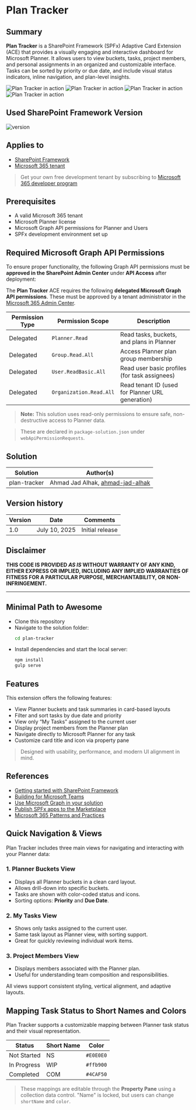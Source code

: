 # Plan Tracker

## Summary

**Plan Tracker** is a SharePoint Framework (SPFx) Adaptive Card Extension (ACE) that provides a visually engaging and interactive dashboard for Microsoft Planner. It allows users to view buckets, tasks, project members, and personal assignments in an organized and customizable interface. Tasks can be sorted by priority or due date, and include visual status indicators, inline navigation, and plan-level insights.

![Plan Tracker in action](./assets/plan-tracker-screenshot-01.png)
![Plan Tracker in action](./assets/plan-tracker-screenshot-02.png)
![Plan Tracker in action](./assets/plan-tracker-screenshot-03.png)
![Plan Tracker in action](./assets/plan-tracker-screenshot-04.png)

## Used SharePoint Framework Version

![version](https://img.shields.io/badge/version-1.21.1-green.svg)

## Applies to

- [SharePoint Framework](https://aka.ms/spfx)
- [Microsoft 365 tenant](https://docs.microsoft.com/en-us/sharepoint/dev/spfx/set-up-your-developer-tenant)

> Get your own free development tenant by subscribing to [Microsoft 365 developer program](http://aka.ms/o365devprogram)

## Prerequisites

- A valid Microsoft 365 tenant
- Microsoft Planner license
- Microsoft Graph API permissions for Planner and Users
- SPFx development environment set up

## Required Microsoft Graph API Permissions

To ensure proper functionality, the following Graph API permissions must be **approved in the SharePoint Admin Center** under **API Access** after deployment:

The **Plan Tracker** ACE requires the following **delegated Microsoft Graph API permissions**. These must be approved by a tenant administrator in the [Microsoft 365 Admin Center](https://admin.microsoft.com).

| Permission Type | Permission Scope         | Description                                         |
|------------------|--------------------------|-----------------------------------------------------|
| Delegated        | `Planner.Read`           | Read tasks, buckets, and plans in Planner           |
| Delegated        | `Group.Read.All`         | Access Planner plan group membership               |
| Delegated        | `User.ReadBasic.All`     | Read user basic profiles (for task assignees)       |
| Delegated        | `Organization.Read.All`  | Read tenant ID (used for Planner URL generation)    |

> **Note:** This solution uses read-only permissions to ensure safe, non-destructive access to Planner data.


> These are declared in `package-solution.json` under `webApiPermissionRequests`.


## Solution

| Solution    | Author(s)                                               |
| ----------- | ------------------------------------------------------- |
| plan-tracker | Ahmad Jad Alhak, [ahmad-jad-alhak](https://github.com/ahmad-jad-alhak) |

## Version history

| Version | Date          | Comments                   |
| ------- | ------------- | -------------------------- |
| 1.0     | July 10, 2025 | Initial release            |

## Disclaimer

**THIS CODE IS PROVIDED _AS IS_ WITHOUT WARRANTY OF ANY KIND, EITHER EXPRESS OR IMPLIED, INCLUDING ANY IMPLIED WARRANTIES OF FITNESS FOR A PARTICULAR PURPOSE, MERCHANTABILITY, OR NON-INFRINGEMENT.**

---

## Minimal Path to Awesome

- Clone this repository
- Navigate to the solution folder:
  ```bash
  cd plan-tracker
  ```
- Install dependencies and start the local server:
  ```bash
  npm install
  gulp serve
  ```

## Features

This extension offers the following features:

- View Planner buckets and task summaries in card-based layouts
- Filter and sort tasks by due date and priority
- View only “My Tasks” assigned to the current user
- Display project members from the Planner plan
- Navigate directly to Microsoft Planner for any task
- Customize card title and icon via property pane

> Designed with usability, performance, and modern UI alignment in mind.

## References

- [Getting started with SharePoint Framework](https://docs.microsoft.com/en-us/sharepoint/dev/spfx/set-up-your-developer-tenant)
- [Building for Microsoft Teams](https://docs.microsoft.com/en-us/sharepoint/dev/spfx/build-for-teams-overview)
- [Use Microsoft Graph in your solution](https://docs.microsoft.com/en-us/sharepoint/dev/spfx/web-parts/get-started/using-microsoft-graph-apis)
- [Publish SPFx apps to the Marketplace](https://docs.microsoft.com/en-us/sharepoint/dev/spfx/publish-to-marketplace-overview)
- [Microsoft 365 Patterns and Practices](https://aka.ms/m365pnp)


## Quick Navigation & Views

Plan Tracker includes three main views for navigating and interacting with your Planner data:

### 1. Planner Buckets View
- Displays all Planner buckets in a clean card layout.
- Allows drill-down into specific buckets.
- Tasks are shown with color-coded status and icons.
- Sorting options: **Priority** and **Due Date**.

### 2. My Tasks View
- Shows only tasks assigned to the current user.
- Same task layout as Planner view, with sorting support.
- Great for quickly reviewing individual work items.

### 3. Project Members View
- Displays members associated with the Planner plan.
- Useful for understanding team composition and responsibilities.

All views support consistent styling, vertical alignment, and adaptive layouts.

## Mapping Task Status to Short Names and Colors

Plan Tracker supports a customizable mapping between Planner task status and their visual representation.

| Status        | Short Name | Color     |
|---------------|------------|-----------|
| Not Started   | NS         | `#E0E0E0` |
| In Progress   | WIP        | `#ffb900` |
| Completed     | COM        | `#4CAF50` |

> These mappings are editable through the **Property Pane** using a collection data control. "Name" is locked, but users can change `shortName` and `color`.
